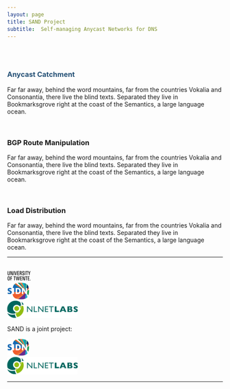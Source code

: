 ```yaml
---
layout: page
title: SAND Project
subtitle:  Self-managing Anycast Networks for DNS
---
```



<div class="container-fluid">
<div class="col-sm-12 col-sm-offset-0"> 
	<div class="row text-center"><br>
   		<div class="col-md-4 col-sm-4">
            <img src="http://placehold.it/150/ffa500/ffffff/?text=Service%201" alt="" class="img-circle img-thumbnail">
            <h3 style="color:#245075">Anycast Catchment</h3>
            <p>Far far away, behind the word mountains, far from the countries Vokalia and Consonantia, there live the blind texts.
            Separated they live in Bookmarksgrove right at the coast of the Semantics, a large language ocean.</p>
        </div>
        <div class="col-md-4 col-sm-4">
            <img src="http://placehold.it/150/ffa500/ffffff/?text=Service%202" alt="" class="img-circle img-thumbnail">
            <h3>BGP Route Manipulation</h3>
            <p>Far far away, behind the word mountains, far from the countries Vokalia and Consonantia, there live the blind texts.
            Separated they live in Bookmarksgrove right at the coast of the Semantics, a large language ocean.</p>
        </div>
        <div class="col-md-4 col-sm-4">
            <img src="http://placehold.it/150/ffa500/ffffff/?text=Service%203" alt="" class="img-circle img-thumbnail">
            <h3>Load Distribution</h3>
            <p>Far far away, behind the word mountains, far from the countries Vokalia and Consonantia, there live the blind texts.
            Separated they live in Bookmarksgrove right at the coast of the Semantics, a large language ocean.</p>
        </div>
	</div>
</div>
</div>

<hr>

<div class="container-fluid">
<div class="col-sm-12 col-sm-offset-0"> 
	<div class="row text-center"><br>
   		<div class="col-md-4 col-sm-4">
		    <a href="http://www.utwente.nl/"><img src="/img/twente.png"></a>
        </div>
        <div class="col-md-4 col-sm-4">
   			<a href="http://www.sidn.nl/"><img src="/img/sidn-logo.png"></a>
        </div>
        <div class="col-md-4 col-sm-4">
   			<a href="https://nlnetlabs.nl/"><img src="/img/nlnetlab.png"></a>
        </div>
	</div>
</div>
</div>

<p>SAND is a joint project:</p>
<div class="wrapper-sponsor">
  <div class="box a">
  </div>
   <div class="box b">
   <a href="http://www.sidn.nl/"><img src="/img/sidn-logo.png"></a>
  </div>
   <div class="box c">
   <a href="https://nlnetlabs.nl/"><img src="/img/nlnetlab.png"></a>
  </div>
</div>
<hr>



